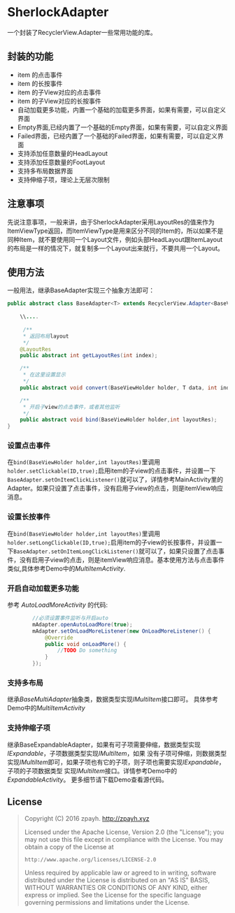 # SherlockAdapter

一个封装了RecyclerView.Adapter一些常用功能的库。
## 封装的功能
- item 的点击事件
- item 的长按事件
- item 的子View对应的点击事件
- item 的子View对应的长按事件
- 自动加载更多功能，内置一个基础的加载更多界面，如果有需要，可以自定义界面
- Empty界面,已经内置了一个基础的Empty界面，如果有需要，可以自定义界面
- Failed界面，已经内置了一个基础的Failed界面，如果有需要，可以自定义界面
- 支持添加任意数量的HeadLayout
- 支持添加任意数量的FootLayout
- 支持多布局数据界面
- 支持伸缩子项，理论上无层次限制

## 注意事项
先说注意事项，一般来讲，由于SherlockAdapter采用LayoutRes的值来作为ItemViewType返回，而ItemViewType是用来区分不同的Item的，所以如果不是同种Item，就不要使用同一个Layout文件，例如头部HeadLayout跟ItemLayout的布局是一样的情况下，就复制多一个Layout出来就行，不要共用一个Layout。

## 使用方法

一般用法，继承BaseAdapter<T>实现三个抽象方法即可：
``` java
public abstract class BaseAdapter<T> extends RecyclerView.Adapter<BaseViewHolder>{    
    
    \\....
    
     /**
     * 返回布局layout
     */
    @LayoutRes
    public abstract int getLayoutRes(int index);

    /**
     * 在这里设置显示
     */
    public abstract void convert(BaseViewHolder holder, T data, int index);

    /**
     * 开启子view的点击事件，或者其他监听
     */
    public abstract void bind(BaseViewHolder holder,int layoutRes);
}
```
### 设置点击事件
在`bind(BaseViewHolder holder,int layoutRes)`里调用`holder.setClickable(ID,true);`启用item的子view的点击事件，并设置一下`BaseAdapter.setOnItemClickListener()`就可以了，详情参考MainActivity里的Adapter。如果只设置了点击事件，没有启用子view的点击，则是itemView响应消息。
### 设置长按事件
在`bind(BaseViewHolder holder,int layoutRes)`里调用`holder.setLongClickable(ID,true);`启用item的子view的长按事件，并设置一下`BaseAdapter.setOnItemLongClickListener()`就可以了，如果只设置了点击事件，没有启用子view的点击，则是itemView响应消息。基本使用方法与点击事件类似,具体参考Demo中的*MultiItemActivity*.
### 开启自动加载更多功能
参考 *AutoLoadMoreActivity* 的代码:
``` java
        //必须设置事件监听与开启auto
        mAdapter.openAutoLoadMore(true);
        mAdapter.setOnLoadMoreListener(new OnLoadMoreListener() {
            @Override
            public void onLoadMore() {
                //TODO Do something
            }
        });
``` 

### 支持多布局
继承*BaseMultiAdapter*抽象类，数据类型实现*IMultiItem*接口即可。
具体参考Demo中的*MultiItemActivity*
### 支持伸缩子项
继承BaseExpandableAdapter，如果有可子项需要伸缩，数据类型实现*IExpandable*，子项数据类型实现*IMultiItem*，如果
没有子项可伸缩，则数据类型实现*IMultiItem*即可，如果子项也有它的子项，则子项也需要实现*IExpandable*，子项的子项数据类型
实现*IMultiItem*接口。详情参考Demo中的*ExpandableActivity*。
更多细节请下载Demo查看源代码。

## License

> Copyright (C) 2016 zpayh.
     http://zpayh.xyz
>
>  Licensed under the Apache License, Version 2.0 (the "License");
  you may not use this file except in compliance with the License.
  You may obtain a copy of the License at
>
>     http://www.apache.org/licenses/LICENSE-2.0
>
>  Unless required by applicable law or agreed to in writing, software
  distributed under the License is distributed on an "AS IS" BASIS,
  WITHOUT WARRANTIES OR CONDITIONS OF ANY KIND, either express or implied.
  See the License for the specific language governing permissions and
  limitations under the License.
